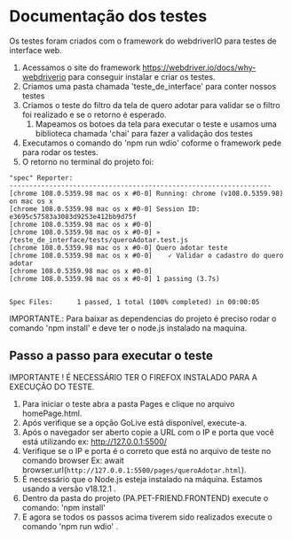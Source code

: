 # Documentação dos testes

Os testes foram criados com o framework do webdriverIO para testes de interface web.

1. Acessamos o site do framework https://webdriver.io/docs/why-webdriverio para conseguir instalar e criar os testes.
2. Criamos uma pasta chamada 'teste_de_interface' para conter nossos testes
3. Criamos o teste do filtro da tela de quero adotar para validar se o filtro foi realizado e se o retorno é esperado.
   1. Mapeamos os botoes da tela para executar o teste e usamos uma biblioteca chamada 'chai' para fazer a validação dos testes
4. Executamos o comando do 'npm run wdio' coforme o framework pede para rodar os testes.
5. O retorno no terminal do projeto foi:
```
"spec" Reporter:
------------------------------------------------------------------
[chrome 108.0.5359.98 mac os x #0-0] Running: chrome (v108.0.5359.98) on mac os x
[chrome 108.0.5359.98 mac os x #0-0] Session ID: e3695c57583a3083d9253e412bb9d75f
[chrome 108.0.5359.98 mac os x #0-0]
[chrome 108.0.5359.98 mac os x #0-0] » /teste_de_interface/tests/queroAdotar.test.js
[chrome 108.0.5359.98 mac os x #0-0] Quero adotar teste
[chrome 108.0.5359.98 mac os x #0-0]    ✓ Validar o cadastro do quero adotar
[chrome 108.0.5359.98 mac os x #0-0]
[chrome 108.0.5359.98 mac os x #0-0] 1 passing (3.7s)


Spec Files:      1 passed, 1 total (100% completed) in 00:00:05 
```

IMPORTANTE.: Para baixar as dependencias do projeto é preciso rodar o comando 'npm install' e deve ter o node.js instalado na maquina.

## Passo a passo para executar o teste 

IMPORTANTE ! É NECESSÁRIO TER O FIREFOX INSTALADO PARA A EXECUÇÃO DO TESTE. 

1. Para iniciar o teste abra a pasta Pages e clique no arquivo homePage.html.
2. Após verifique se a opção GoLive está disponível, execute-a. 
3. Após o navegador ser aberto copie a URL com o IP e porta que você está utilizando ex: http://127.0.0.1:5500/
4. Verifique se o IP e porta é o correto que está no arquivo de teste no comando browser Ex:  await browser.url(`http://127.0.0.1:5500/pages/queroAdotar.html`).
5. É necessário que o Node.js esteja instalado na máquina. Estamos usando a versão v18.12.1 .
6. Dentro da pasta do projeto (PA.PET-FRIEND.FRONTEND) execute o comando: 'npm install' 
7. E agora se todos os passos acima tiverem sido realizados execute o comando 'npm run wdio' .
